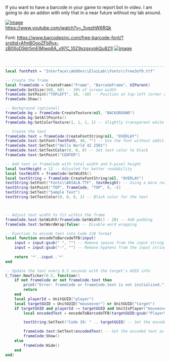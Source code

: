 If you want to have a barcode in your game to report bot in video.
I am going to do an addon with only that in a near future without my lab around.

[![image](https://github.com/user-attachments/assets/76bd93a7-d449-47bc-a224-4228af36949c)](https://www.youtube.com/watch?v=_5vezhW6RQk)  
https://www.youtube.com/watch?v=_5vezhW6RQk

Font: https://www.barcodesinc.com/free-barcode-font/?srsltid=AfmBOooZFbRyx-zB0XoD9dr5mElMiwp8A_x97C_10Z9xzgxvpkQu821l
[![image](https://github.com/user-attachments/assets/abb6c6bd-de79-41d8-8415-73f315b0b9f9)](https://www.barcodesinc.com/free-barcode-font/?srsltid=AfmBOooZFbRyx-zB0XoD9dr5mElMiwp8A_x97C_10Z9xzgxvpkQu821l)


``` lua


--------------------------------------------------------------------------[[
local fontPath = "Interface\\AddOns\\EloiLab\\Fonts\\free3of9.ttf"

-- Create the frame
local frameCode = CreateFrame("Frame", "BarcodeFrame", UIParent)
frameCode:SetSize(300, 60) -- 30% of screen width
frameCode:SetPoint("TOPLEFT", 10, -10) -- Position at top-left corner with 10px offset
frameCode:Show()

-- Background (optional)
frameCode.bg = frameCode:CreateTexture(nil, "BACKGROUND")
frameCode.bg:SetAllPoints()
frameCode.bg:SetColorTexture(1, 1, 1, 1) -- Slightly transparent white background

-- Create the text
frameCode.text = frameCode:CreateFontString(nil, "OVERLAY")
frameCode.text:SetFont(fontPath, 48, "") -- Use the font without additional effects
frameCode.text:SetText("Hello World 42 2501")
frameCode.text:SetTextColor(0, 0, 0) -- Set text color to black
frameCode.text:SetPoint("CENTER")

-- Add text in frameCode with total width and 5-pixel height
local textHeight = 12 -- Adjusted for better readability
local textWidth = frameCode:GetWidth()
local textString = frameCode:CreateFontString(nil, "OVERLAY")
textString:SetFont("Fonts\\ARIALN.TTF", textHeight) -- Using a more readable font
textString:SetPoint("TOP", frameCode, "TOP", 0, -5)
textString:SetText("Sample Text")
textString:SetTextColor(0, 0, 0, 1) -- Black color for the text



-- Adjust text width to fit within the frame
frameCode.text:SetWidth(frameCode:GetWidth() - 20) -- Add padding
frameCode.text:SetWordWrap(false) -- Disable word wrapping

-- Function to encode text into Code 128 format
local function encodeToBarcodeTFB(input)
    input = input:gsub(" ", "") -- Remove spaces from the input string
    input = input:gsub("-", "") -- Remove hyphens from the input string
    
    return '*'..input..'*'
end

-- Update the text every 0.5 seconds with the target's GUID info
C_Timer.NewTicker(0.5, function()
    if not frameCode or not frameCode.text then
        print("Error: frameCode or frameCode.text is not initialized.")
        return
    end
    local playerId = UnitGUID("player")
    local targetGUID = UnitGUID("mouseover") or UnitGUID("target")
    if targetGUID and playerId ~= targetGUID and UnitIsPlayer("mouseover") then
        local encodedText = encodeToBarcodeTFB(targetGUID:gsub("Player%-", ""))

        textString:SetText("Code 39: " .. targetGUID) -- Set the encoded text as the frame's text

        frameCode.text:SetText(encodedText) -- Set the encoded text as the frame's text
        frameCode:Show()
    else
        frameCode:Hide()
    end
end)


```

